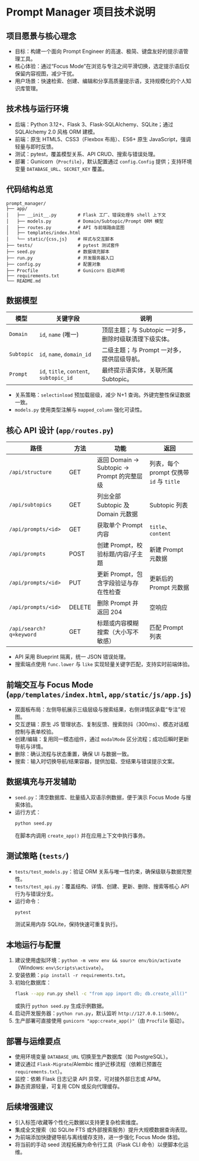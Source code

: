 # Prompt Manager 项目技术说明

## 项目愿景与核心理念
- 目标：构建一个面向 Prompt Engineer 的高速、极简、键盘友好的提示语管理工具。
- 核心体验：通过“Focus Mode”在浏览与专注之间平滑切换，选定提示语后仅保留内容视图，减少干扰。
- 用户场景：快速检索、创建、编辑和分享高质量提示语，支持规模化的个人知识库管理。

## 技术栈与运行环境
- 后端：Python 3.12+、Flask 3、Flask-SQLAlchemy、SQLite；通过 SQLAlchemy 2.0 风格 ORM 建模。
- 前端：原生 HTML5、CSS3（Flexbox 布局）、ES6+ 原生 JavaScript，强调轻量与即时反馈。
- 测试：pytest，覆盖模型关系、API CRUD、搜索与错误处理。
- 部署：Gunicorn（`Procfile`），默认配置通过 `config.Config` 提供；支持环境变量 `DATABASE_URL`、`SECRET_KEY` 覆盖。

## 代码结构总览
```text
prompt_manager/
├── app/
│   ├── __init__.py        # Flask 工厂、错误处理与 shell 上下文
│   ├── models.py          # Domain/Subtopic/Prompt ORM 模型
│   ├── routes.py          # API 与前端路由蓝图
│   ├── templates/index.html
│   └── static/{css,js}    # 样式与交互脚本
├── tests/                 # pytest 测试套件
├── seed.py                # 数据填充脚本
├── run.py                 # 开发服务器入口
├── config.py              # 配置对象
├── Procfile               # Gunicorn 启动声明
├── requirements.txt
└── README.md
```

## 数据模型
| 模型 | 关键字段 | 说明 |
| --- | --- | --- |
| `Domain` | `id`, `name` (唯一) | 顶层主题；与 Subtopic 一对多，删除时级联清理下级实体。|
| `Subtopic` | `id`, `name`, `domain_id` | 二级主题；与 Prompt 一对多，提供层级导航。|
| `Prompt` | `id`, `title`, `content`, `subtopic_id` | 最终提示语实体，关联所属 Subtopic。|

- 关系策略：`selectinload` 预加载层级，减少 N+1 查询。外键完整性保证数据一致。
- `models.py` 使用类型注解与 `mapped_column` 强化可读性。

## 核心 API 设计 (`app/routes.py`)
| 路径 | 方法 | 功能 | 返回 |
| --- | --- | --- | --- |
| `/api/structure` | GET | 返回 Domain → Subtopic → Prompt 的完整层级 | 列表，每个 prompt 仅携带 `id` 与 `title` |
| `/api/subtopics` | GET | 列出全部 Subtopic 及 Domain 元数据 | Subtopic 列表 |
| `/api/prompts/<id>` | GET | 获取单个 Prompt 内容 | `title`、`content` |
| `/api/prompts` | POST | 创建 Prompt，校验标题/内容/子主题 | 新建 Prompt 元数据 |
| `/api/prompts/<id>` | PUT | 更新 Prompt，包含字段验证与存在性检查 | 更新后的 Prompt 元数据 |
| `/api/prompts/<id>` | DELETE | 删除 Prompt 并返回 204 | 空响应 |
| `/api/search?q=keyword` | GET | 标题或内容模糊搜索（大小写不敏感） | 匹配 Prompt 列表 |

- API 采用 Blueprint 隔离，统一 JSON 错误处理。
- 搜索端点使用 `func.lower` 与 `like` 实现轻量关键字匹配，支持实时前端体验。

## 前端交互与 Focus Mode (`app/templates/index.html`, `app/static/js/app.js`)
- 双面板布局：左侧导航展示三级层级与搜索结果，右侧详情区承载“专注”视图。
- 交互逻辑：原生 JS 管理状态、复制反馈、搜索防抖（300ms）、模态对话框控制与表单校验。
- 创建/编辑：复用同一模态组件，通过 `modalMode` 区分流程；成功后瞬时更新导航与详情。
- 删除：确认流程与状态重置，确保 UI 与数据一致。
- 搜索：输入时切换导航/结果容器，提供加载、空结果与错误提示文案。

## 数据填充与开发辅助
- `seed.py`：清空数据库、批量插入双语示例数据，便于演示 Focus Mode 与搜索体验。
- 运行方式：
  ```bash
  python seed.py
  ```
  在脚本内调用 `create_app()` 并在应用上下文中执行事务。

## 测试策略 (`tests/`)
- `tests/test_models.py`：验证 ORM 关系与唯一性约束，确保级联与数据完整性。
- `tests/test_api.py`：覆盖结构、详情、创建、更新、删除、搜索等核心 API 行为与错误分支。
- 运行命令：
  ```bash
  pytest
  ```
  测试采用内存 SQLite，保持快速可重复执行。

## 本地运行与配置
1. 建议使用虚拟环境：`python -m venv env && source env/bin/activate`（Windows: `env\Scripts\activate`）。
2. 安装依赖：`pip install -r requirements.txt`。
3. 初始化数据库：
   ```bash
   flask --app run.py shell -c "from app import db; db.create_all()"
   ```
   或执行 `python seed.py` 生成示例数据。
4. 启动开发服务器：`python run.py`，默认监听 `http://127.0.0.1:5000/`。
5. 生产部署可直接使用 `gunicorn "app:create_app()"`（由 `Procfile` 驱动）。

## 部署与运维要点
- 使用环境变量 `DATABASE_URL` 切换至生产数据库（如 PostgreSQL）。
- 建议通过 `Flask-Migrate`/Alembic 维护迁移流程（依赖已预置在 `requirements.txt`）。
- 监控：依赖 Flask 日志记录 API 异常，可对接外部日志或 APM。
- 静态资源轻量，可复用 CDN 或反向代理缓存。

## 后续增强建议
- 引入标签/收藏等个性化元数据以支持更复杂检索维度。
- 集成全文搜索（如 SQLite FTS 或外部搜索服务）提升大规模数据查询表现。
- 为前端添加快捷键导航与离线缓存支持，进一步强化 Focus Mode 体验。
- 将当前的手动 seed 流程拓展为命令行工具（Flask CLI 命令）以便脚本化运维。

